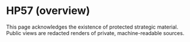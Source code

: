 # HP57 (overview)

This page acknowledges the existence of protected strategic material.
Public views are redacted renders of private, machine-readable sources.
